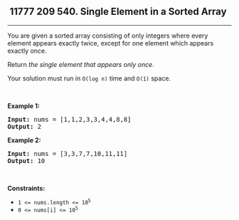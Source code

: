 <h2> 11777 209
540. Single Element in a Sorted Array</h2><hr><div><p>You are given a sorted array consisting of only integers where every element appears exactly twice, except for one element which appears exactly once.</p>

<p>Return <em>the single element that appears only once</em>.</p>

<p>Your solution must run in <code>O(log n)</code> time and <code>O(1)</code> space.</p>

<p>&nbsp;</p>
<p><strong class="example">Example 1:</strong></p>
<pre><strong>Input:</strong> nums = [1,1,2,3,3,4,4,8,8]
<strong>Output:</strong> 2
</pre><p><strong class="example">Example 2:</strong></p>
<pre><strong>Input:</strong> nums = [3,3,7,7,10,11,11]
<strong>Output:</strong> 10
</pre>
<p>&nbsp;</p>
<p><strong>Constraints:</strong></p>

<ul>
	<li><code>1 &lt;= nums.length &lt;= 10<sup>5</sup></code></li>
	<li><code>0 &lt;= nums[i] &lt;= 10<sup>5</sup></code></li>
</ul>
</div>